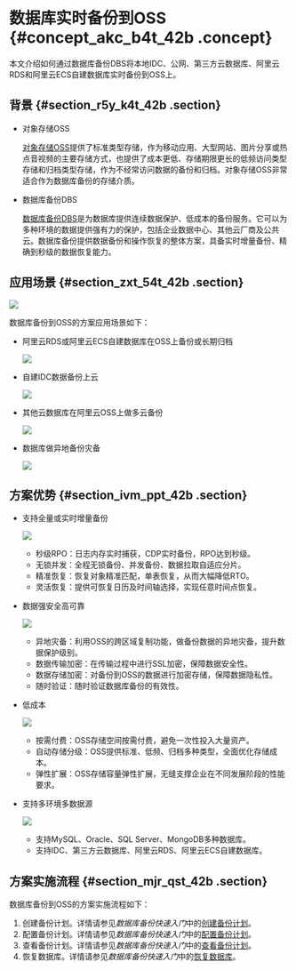 # 数据库实时备份到OSS {#concept_akc_b4t_42b .concept}

本文介绍如何通过数据库备份DBS将本地IDC、公网、第三方云数据库、阿里云RDS和阿里云ECS自建数据库实时备份到OSS上。

## 背景 {#section_r5y_k4t_42b .section}

-   对象存储OSS

    [对象存储OSS](https://www.aliyun.com/product/oss)提供了标准类型存储，作为移动应用、大型网站、图片分享或热点音视频的主要存储方式，也提供了成本更低、存储期限更长的低频访问类型存储和归档类型存储，作为不经常访问数据的备份和归档。对象存储OSS非常适合作为数据库备份的存储介质。

-   数据库备份DBS

    [数据库备份DBS](https://www.aliyun.com/product/dbs)是为数据库提供连续数据保护、低成本的备份服务。它可以为多种环境的数据提供强有力的保护，包括企业数据中心、其他云厂商及公共云。数据库备份提供数据备份和操作恢复的整体方案，具备实时增量备份、精确到秒级的数据恢复能力。


## 应用场景 {#section_zxt_54t_42b .section}

![](http://static-aliyun-doc.oss-cn-hangzhou.aliyuncs.com/assets/img/16444/15325941077487_zh-CN.png)

数据库备份到OSS的方案应用场景如下：

-   阿里云RDS或阿里云ECS自建数据库在OSS上备份或长期归档

    ![](http://static-aliyun-doc.oss-cn-hangzhou.aliyuncs.com/assets/img/16444/15325941077610_zh-CN.jpg)

-   自建IDC数据备份上云

    ![](http://static-aliyun-doc.oss-cn-hangzhou.aliyuncs.com/assets/img/16444/15325941077660_zh-CN.png)

-   其他云数据库在阿里云OSS上做多云备份

    ![](http://static-aliyun-doc.oss-cn-hangzhou.aliyuncs.com/assets/img/16444/15325941077661_zh-CN.png)

-   数据库做异地备份灾备

    ![](http://static-aliyun-doc.oss-cn-hangzhou.aliyuncs.com/assets/img/16444/15325941077663_zh-CN.png)


## 方案优势 {#section_ivm_ppt_42b .section}

-   支持全量或实时增量备份

    ![](http://static-aliyun-doc.oss-cn-hangzhou.aliyuncs.com/assets/img/16444/15325941077488_zh-CN.png)

    -   秒级RPO：日志内存实时捕获，CDP实时备份，RPO达到秒级。
    -   无锁并发：全程无锁备份、并发备份、数据拉取自适应分片。
    -   精准恢复：恢复对象精准匹配，单表恢复，从而大幅降低RTO。
    -   灵活恢复：提供可恢复日历及时间轴选择，实现任意时间点恢复。
-   数据强安全高可靠

    ![](http://static-aliyun-doc.oss-cn-hangzhou.aliyuncs.com/assets/img/16444/15325941077668_zh-CN.png)

    -   异地灾备：利用OSS的跨区域复制功能，做备份数据的异地灾备，提升数据保护级别。
    -   数据传输加密：在传输过程中进行SSL加密，保障数据安全性。
    -   数据存储加密：对备份到OSS的数据进行加密存储，保障数据隐私性。
    -   随时验证：随时验证数据库备份的有效性。
-   低成本

    ![](http://static-aliyun-doc.oss-cn-hangzhou.aliyuncs.com/assets/img/16444/15325941077670_zh-CN.png)

    -   按需付费：OSS存储空间按需付费，避免一次性投入大量资产。
    -   自动存储分级：OSS提供标准、低频、归档多种类型，全面优化存储成本。
    -   弹性扩展：OSS存储容量弹性扩展，无缝支撑企业在不同发展阶段的性能要求。
-   支持多环境多数据源

    ![](http://static-aliyun-doc.oss-cn-hangzhou.aliyuncs.com/assets/img/16444/15325941087674_zh-CN.png)

    -   支持MySQL、Oracle、SQL Server、MongoDB多种数据库。
    -   支持IDC、第三方云数据库、阿里云RDS、阿里云ECS自建数据库。

## 方案实施流程 {#section_mjr_qst_42b .section}

数据库备份到OSS的方案实施流程如下：

1.  创建备份计划。详情请参见*数据库备份快速入门*中的[创建备份计划](https://help.aliyun.com/document_detail/65909.html)。
2.  配置备份计划。详情请参见*数据库备份快速入门*中的[配置备份计划](https://help.aliyun.com/document_detail/59609.html)。
3.  查看备份计划。详情请参见*数据库备份快速入门*中的[查看备份计划](https://help.aliyun.com/document_detail/59616.html)。
4.  恢复数据库。详情请参见*数据库备份快速入门*中的[恢复数据库](https://help.aliyun.com/document_detail/85543.html)。

